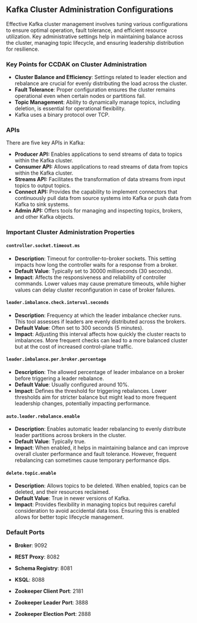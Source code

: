## Kafka Cluster Administration Configurations

Effective Kafka cluster management involves tuning various configurations to ensure optimal operation, fault tolerance, and efficient resource utilization. Key administrative settings help in maintaining balance across the cluster, managing topic lifecycle, and ensuring leadership distribution for resilience.

### Key Points for CCDAK on Cluster Administration

- **Cluster Balance and Efficiency**: Settings related to leader election and rebalance are crucial for evenly distributing the load across the cluster.
- **Fault Tolerance**: Proper configuration ensures the cluster remains operational even when certain nodes or partitions fail.
- **Topic Management**: Ability to dynamically manage topics, including deletion, is essential for operational flexibility.
- Kafka uses a binary protocol over TCP.

### APIs

There are five key APIs in Kafka:

- **Producer API:** Enables applications to send streams of data to topics within the Kafka cluster.
- **Consumer API:** Allows applications to read streams of data from topics within the Kafka cluster.
- **Streams API:** Facilitates the transformation of data streams from input topics to output topics.
- **Connect API:** Provides the capability to implement connectors that continuously pull data from source systems into Kafka or push data from Kafka to sink systems.
- **Admin API:** Offers tools for managing and inspecting topics, brokers, and other Kafka objects.

### Important Cluster Administration Properties

#### `controller.socket.timeout.ms`
- **Description**: Timeout for controller-to-broker sockets. This setting impacts how long the controller waits for a response from a broker.
- **Default Value**: Typically set to 30000 milliseconds (30 seconds).
- **Impact**: Affects the responsiveness and reliability of controller commands. Lower values may cause premature timeouts, while higher values can delay cluster reconfiguration in case of broker failures.

#### `leader.imbalance.check.interval.seconds`
- **Description**: Frequency at which the leader imbalance checker runs. This tool assesses if leaders are evenly distributed across the brokers.
- **Default Value**: Often set to 300 seconds (5 minutes).
- **Impact**: Adjusting this interval affects how quickly the cluster reacts to imbalances. More frequent checks can lead to a more balanced cluster but at the cost of increased control-plane traffic.

#### `leader.imbalance.per.broker.percentage`
- **Description**: The allowed percentage of leader imbalance on a broker before triggering a leader rebalance.
- **Default Value**: Usually configured around 10%.
- **Impact**: Defines the threshold for triggering rebalances. Lower thresholds aim for stricter balance but might lead to more frequent leadership changes, potentially impacting performance.

#### `auto.leader.rebalance.enable`
- **Description**: Enables automatic leader rebalancing to evenly distribute leader partitions across brokers in the cluster.
- **Default Value**: Typically true.
- **Impact**: When enabled, it helps in maintaining balance and can improve overall cluster performance and fault tolerance. However, frequent rebalancing can sometimes cause temporary performance dips.

#### `delete.topic.enable`
- **Description**: Allows topics to be deleted. When enabled, topics can be deleted, and their resources reclaimed.
- **Default Value**: True in newer versions of Kafka.
- **Impact**: Provides flexibility in managing topics but requires careful consideration to avoid accidental data loss. Ensuring this is enabled allows for better topic lifecycle management.

### Default Ports

- **Broker**: 9092
- **REST Proxy**: 8082
- **Schema Registry**: 8081
- **KSQL**: 8088
  
- **Zookeeper Client Port**: 2181
- **Zookeeper Leader Port**: 3888
- **Zookeeper Election Port**: 2888